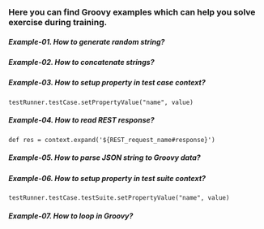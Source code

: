 ### Here you can find Groovy examples which can help you solve exercise during training.

##### Example-01. How to generate random string?
##### Example-02. How to concatenate strings?
##### Example-03. How to setup property in test case context?
`testRunner.testCase.setPropertyValue("name", value)`

##### Example-04. How to read REST response?
`def res = context.expand('${REST_request_name#response}')`

##### Example-05. How to parse JSON string to Groovy data?

##### Example-06. How to setup property in test suite context?
`testRunner.testCase.testSuite.setPropertyValue("name", value)`

##### Example-07. How to loop in Groovy?


